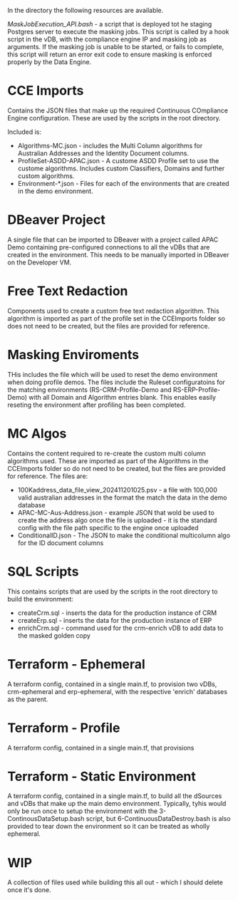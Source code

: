 In the directory the following resources are available.

*MaskJobExecution_API.bash* - a script that is deployed tot he staging Postgres server to execute the masking jobs. This script is called by a hook script in the vDB, with the compliance engine IP and masking job as arguments. If the masking job is unable to be started, or fails to complete, this script will return an error exit code to ensure masking is enforced properly by the Data Engine.

# CCE Imports
Contains the JSON files that make up the required Continuous COmpliance Engine configuration. These are used by the scripts in the root directory.

Included is:
- Algorithms-MC.json - includes the Multi Column algorithms for Australian Addresses and the Identity Document columns.
- ProfileSet-ASDD-APAC.json - A custome ASDD Profile set to use the custome algorithms. Includes custom Classifiers, Domains and further custom algorithms.
- Environment-*.json - Files for each of the environments that are created in the demo environment.

# DBeaver Project
A single file that can be imported to DBeaver with a project called APAC Demo containing pre-configured connections to all the vDBs that are created in the environment. This needs to be manually imported in DBeaver on the Developer VM.

# Free Text Redaction
Components used to create a custom free text redaction algorithm. This algorithm is imported as part of the profile set in the CCEImports folder so does not need to be created, but the files are provided for reference.

# Masking Enviroments
THis includes the file which will be used to reset the demo environment when doing profile demos. The files include the Ruleset configuratoins for the matching environments (RS-CRM-Profile-Demo and RS-ERP-Profile-Demo) with all Domain and Algorithm entries blank. This enables easily reseting the environment after profiling has been completed.

# MC Algos
Contains the content required to re-create the custom multi column algorithms used. These are imported as part of the Algorithms in the CCEImports folder so do not need to be created, but the files are provided for reference. The files are:
- 100Kaddress_data_file_view_202411201025.psv - a file with 100,000 valid australian addresses in the format the match the data in the demo database
- APAC-MC-Aus-Address.json - example JSON that wold be used to create the address algo once the file is uploaded - it is the standard config with the file path specific to the engine once uploaded
- ConditionalID.json - The JSON to make the conditional multicolumn algo for the ID document columns

# SQL Scripts
This contains scripts that are used by the scripts in the root directory to build the environment:
- createCrm.sql - inserts the data for the production instance of CRM
- createErp.sql - inserts the data for the production instance of ERP
- enrichCrm.sql - command used for the crm-enrich vDB to add data to the masked golden copy 

# Terraform - Ephemeral
A terraform config, contained in a single main.tf, to provision two vDBs, crm-ephemeral and erp-ephemeral, with the respective 'enrich' databases as the parent.

# Terraform - Profile
A terraform config, contained in a single main.tf, that provisions 

# Terraform - Static Environment
A terraform config, contained in a single main.tf, to build all the dSources and vDBs that make up the main demo environment. Typically, tyhis would only be run once to setup the environment with the 3-ContinousDataSetup.bash script, but 6-ContinuousDataDestroy.bash is also provided to tear down the environment so it can be treated as wholly ephemeral.

# WIP
A collection of files used while building this all out - which I should delete once it's done.